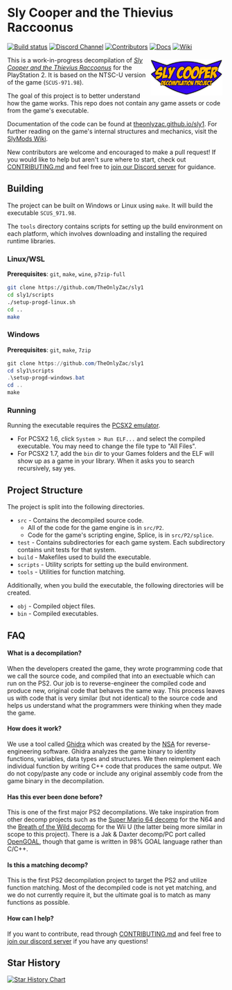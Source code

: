 # Sly Cooper and the Thievius Raccoonus

<!-- shields.io badges -->
[![Build status][build-badge]][build-url] <!--[![AppVeyor tests][tests-badge]][tests-url]--> [![Discord Channel][discord-badge]][discord-url] [![Contributors][contributors-badge]][contributors-url] [![Docs][docs-badge]][docs-url] [![Wiki][wiki-badge]][wiki-url]

<!-- Build status badge -->
[build-url]: https://ci.appveyor.com/project/TheOnlyZac/sly1/branch/main
[build-badge]: https://ci.appveyor.com/api/projects/status/800esepa77ctpv5p/branch/main?svg=true

<!-- Test status badge -->
[tests-url]: https://ci.appveyor.com/project/TheOnlyZac/sly1/branch/main/tests
[tests-badge]: https://img.shields.io/appveyor/tests/theonlyzac/sly1/main

<!-- Contributors badge -->
[contributors-url]: https://github.com/theonlyzac/sly1/graphs/contributors
[contributors-badge]: https://img.shields.io/github/contributors/theonlyzac/sly1?color=%23db6d28

<!-- Discord badge -->
[discord-url]: https://discord.gg/2GSXcEzPJA
[discord-badge]: https://img.shields.io/discord/439454661100175380?color=%235865F2&logo=discord&logoColor=%23FFFFFF

<!-- Docs badge -->
[docs-url]: https://theonlyzac.github.io/sly1
[docs-badge]: https://img.shields.io/badge/docs-doxygen-2C4AA8

<!-- Wiki badge -->
[wiki-url]: https://slymods.info
[wiki-badge]: https://img.shields.io/badge/wiki-slymods.info-2C4AA8

[<img src="logo.png" style="margin:7px" align="right" width="33%">][docs-url]

This is a work-in-progress decompilation of [*Sly Cooper and the Thievius Raccoonus*](https://en.wikipedia.org/wiki/Sly_Cooper_and_the_Thievius_Raccoonus) for the PlayStation 2. It is based on the NTSC-U version of the game (`SCUS-971.98`).

The goal of this project is to better understand how the game works. This repo does not contain any game assets or code from the game's executable.

Documentation of the code can be found at [theonlyzac.github.io/sly1](https://theonlyzac.github.io/sly1). For further reading on the game's internal structures and mechanics, visit the [SlyMods Wiki][wiki-url].

New contributors are welcome and encouraged to make a pull request! If you would like to help but aren't sure where to start, check out [CONTRIBUTING.md](/CONTRIBUTING.MD) and feel free to [join our Discord server][discord-url] for guidance.


## Building

The project can be built on Windows or Linux using `make`. It will build the executable `SCUS_971.98`.

The `tools` directory contains scripts for setting up the build environment on each platform, which involves downloading and installing the required runtime libraries.

### Linux/WSL

**Prerequisites**: `git`, `make`, `wine`, `p7zip-full`

```bash
git clone https://github.com/TheOnlyZac/sly1
cd sly1/scripts
./setup-progd-linux.sh
cd ..
make
```

### Windows

**Prerequisites**: `git`, `make`, `7zip`

```powershell
git clone https://github.com/TheOnlyZac/sly1
cd sly1\scripts
.\setup-progd-windows.bat
cd ..
make
```

### Running

Running the executable requires the [PCSX2 emulator](https://pcsx2.net/).
* For PCSX2 1.6, click `System > Run ELF...` and select the compiled executable. You may need to change the file type to "All Files".
* For PCSX2 1.7, add the `bin` dir to your Games folders and the ELF will show up as a game in your library. When it asks you to search recursively, say yes.


## Project Structure

The project is split into the following directories.

* `src` - Contains the decompiled source code.
  * All of the code for the game engine is in `src/P2`.
  * Code for the game's scripting engine, Splice, is in `src/P2/splice`.
* `test` - Contains subdirectories for each game system. Each subdirectory contains unit tests for that system.
* `build` - Makefiles used to build the executable.
* `scripts` - Utility scripts for setting up the build environment.
* `tools` - Utilities for function matching.

Additionally, when you build the executable, the following directories will be created.
* `obj` - Compiled object files.
* `bin` - Compiled executables.

<!--```
sly1/
├───src/
│   ├───P2/
│   │   ├───splice/
│   │   └───...
└───test/
    ├───clock/
    |   ├───...
    |───difficulty/
    |   ├───...
    └───...
```-->

## FAQ

#### What is a decompilation?

When the developers created the game, they wrote programming code that we call the source code, and compiled that into an exectuable which can run on the PS2. Our job is to reverse-engineer the compiled code and produce new, original code that behaves the same way. This process leaves us with code that is very similar (but not identical) to the source code and helps us understand what the programmers were thinking when they made the game.

#### How does it work?

We use a tool called [Ghidra](https://ghidra-sre.org/) which was created by the [NSA](https://www.nsa.gov/) for reverse-engineering software. Ghidra analyzes the game binary to identity functions, variables, data types and structures. We then reimplement each individual function by writing C++ code that produces the same output. We do not copy/paste any code or include any original assembly code from the game binary in the decompilation.

#### Has this ever been done before?

This is one of the first major PS2 decompilations. We take inspiration from other decomp projects such as the [Super Mario 64 decomp](https://github.com/n64decomp/sm64) for the N64 and the [Breath of the Wild decomp](https://github.com/zeldaret/botw) for the Wii U (the latter being more similar in scope to this project). There is a Jak & Daxter decomp/PC port called [OpenGOAL](https://github.com/open-goal/jak-project), though that game is written in 98% GOAL language rather than C/C++.

#### Is this a matching decomp?

This is the first PS2 decompilation project to target the PS2 and utilize function matching. Most of the decompiled code is not yet matching, and we do not currently require it, but the ultimate goal is to match as many functions as possible.

#### How can I help?

If you want to contribute, read through [CONTRIBUTING.md](/CONTRIBUTING.MD) and feel free to [join our discord server](https://discord.gg/gh5xwfj) if you have any questions!

## Star History

<a href="https://star-history.com/#theonlyzac/sly1&Date">
  <picture>
    <source media="(prefers-color-scheme: dark)" srcset="https://api.star-history.com/svg?repos=theonlyzac/sly1&type=Date&theme=dark" />
    <source media="(prefers-color-scheme: light)" srcset="https://api.star-history.com/svg?repos=theonlyzac/sly1&type=Date" />
    <img alt="Star History Chart" src="https://api.star-history.com/svg?repos=theonlyzac/sly1&type=Date" />
  </picture>
</a>
